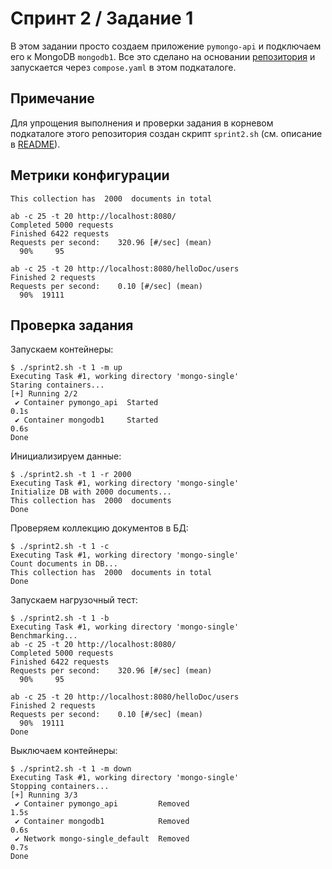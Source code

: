 # Спринт 2 / Задание 1

В этом задании просто создаем приложение ```pymongo-api``` и подключаем его к
MongoDB ```mongodb1```. Все это сделано на основании
[репозитория](https://github.com/Yandex-Practicum/architecture-sprint-2) и
запускается через ```compose.yaml``` в этом подкаталоге.

## Примечание

Для упрощения выполнения и проверки задания в корневом подкаталоге этого
репозитория создан скрипт ```sprint2.sh``` (см. описание в [README](../README.md#sprint2sh)).

## Метрики конфигурации

```
This collection has  2000  documents in total

ab -c 25 -t 20 http://localhost:8080/
Completed 5000 requests
Finished 6422 requests
Requests per second:    320.96 [#/sec] (mean)
  90%     95

ab -c 25 -t 20 http://localhost:8080/helloDoc/users
Finished 2 requests
Requests per second:    0.10 [#/sec] (mean)
  90%  19111
```

## Проверка задания

Запускаем контейнеры:
```
$ ./sprint2.sh -t 1 -m up
Executing Task #1, working directory 'mongo-single'
Staring containers...
[+] Running 2/2
 ✔ Container pymongo_api  Started                                           0.1s
 ✔ Container mongodb1     Started                                           0.6s
Done
```

Инициализируем данные:
```
$ ./sprint2.sh -t 1 -r 2000
Executing Task #1, working directory 'mongo-single'
Initialize DB with 2000 documents...
This collection has  2000  documents
Done
```

Проверяем коллекцию документов в БД:
```
$ ./sprint2.sh -t 1 -c
Executing Task #1, working directory 'mongo-single'
Count documents in DB...
This collection has  2000  documents in total
Done
```

Запускаем нагрузочный тест:
```
$ ./sprint2.sh -t 1 -b
Executing Task #1, working directory 'mongo-single'
Benchmarking...
ab -c 25 -t 20 http://localhost:8080/
Completed 5000 requests
Finished 6422 requests
Requests per second:    320.96 [#/sec] (mean)
  90%     95

ab -c 25 -t 20 http://localhost:8080/helloDoc/users
Finished 2 requests
Requests per second:    0.10 [#/sec] (mean)
  90%  19111
Done
```

Выключаем контейнеры:
```
$ ./sprint2.sh -t 1 -m down
Executing Task #1, working directory 'mongo-single'
Stopping containers...
[+] Running 3/3
 ✔ Container pymongo_api         Removed                                    1.5s
 ✔ Container mongodb1            Removed                                    0.6s
 ✔ Network mongo-single_default  Removed                                    0.7s
Done
```
